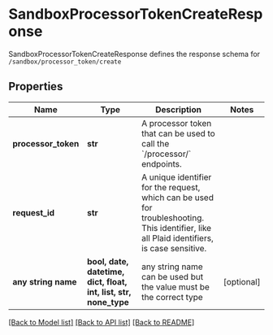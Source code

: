 # SandboxProcessorTokenCreateResponse

SandboxProcessorTokenCreateResponse defines the response schema for `/sandbox/processor_token/create`

## Properties
Name | Type | Description | Notes
------------ | ------------- | ------------- | -------------
**processor_token** | **str** | A processor token that can be used to call the &#x60;/processor/&#x60; endpoints. | 
**request_id** | **str** | A unique identifier for the request, which can be used for troubleshooting. This identifier, like all Plaid identifiers, is case sensitive. | 
**any string name** | **bool, date, datetime, dict, float, int, list, str, none_type** | any string name can be used but the value must be the correct type | [optional]

[[Back to Model list]](../README.md#documentation-for-models) [[Back to API list]](../README.md#documentation-for-api-endpoints) [[Back to README]](../README.md)


